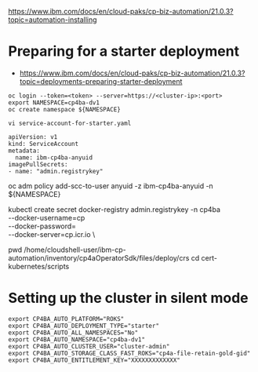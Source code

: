 https://www.ibm.com/docs/en/cloud-paks/cp-biz-automation/21.0.3?topic=automation-installing

# Preparing for a starter deployment 
- https://www.ibm.com/docs/en/cloud-paks/cp-biz-automation/21.0.3?topic=deployments-preparing-starter-deployment

```
oc login --token=<token> --server=https://<cluster-ip>:<port>
export NAMESPACE=cp4ba-dv1
oc create namespace ${NAMESPACE} 
```  

```
vi service-account-for-starter.yaml
```  
```
apiVersion: v1
kind: ServiceAccount
metadata:
  name: ibm-cp4ba-anyuid
imagePullSecrets:
- name: "admin.registrykey"
  ```
  
oc adm policy add-scc-to-user anyuid -z ibm-cp4ba-anyuid -n ${NAMESPACE}
  



 
 kubectl create secret docker-registry admin.registrykey -n cp4ba \
   --docker-username=cp \
   --docker-password=<key> \
   --docker-server=cp.icr.io \
  
 pwd 
 /home/cloudshell-user/ibm-cp-automation/inventory/cp4aOperatorSdk/files/deploy/crs
 cd cert-kubernetes/scripts
  
  

# Setting up the cluster in silent mode
```  
export CP4BA_AUTO_PLATFORM="ROKS"
export CP4BA_AUTO_DEPLOYMENT_TYPE="starter"
export CP4BA_AUTO_ALL_NAMESPACES="No"
export CP4BA_AUTO_NAMESPACE="cp4ba-dv1"
export CP4BA_AUTO_CLUSTER_USER="cluster-admin"
export CP4BA_AUTO_STORAGE_CLASS_FAST_ROKS="cp4a-file-retain-gold-gid"
export CP4BA_AUTO_ENTITLEMENT_KEY="XXXXXXXXXXXXX"
```  
